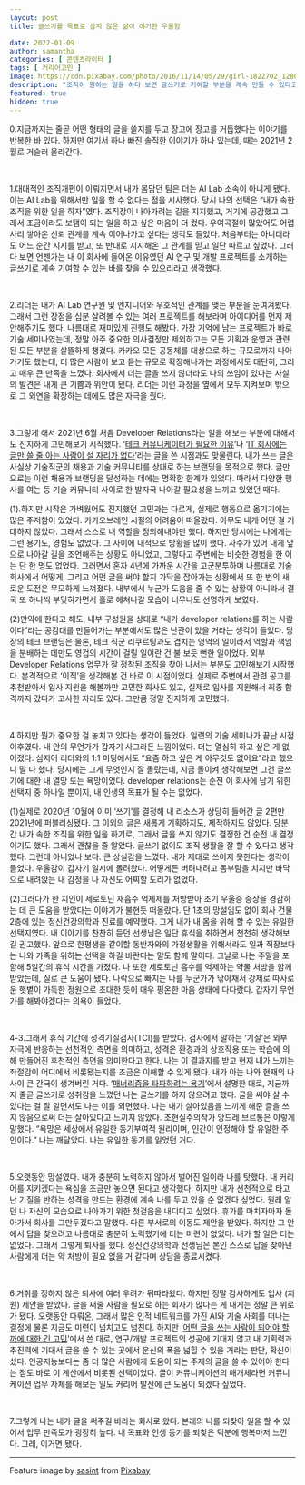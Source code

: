 ```yaml
---
layout: post
title: 글쓰기를 목표로 삼지 않은 삶이 야기한 우울함

date: 2022-01-09
author: samantha
categories: [ 콘텐츠라이터 ]
tags: [ 커리어고민 ]
image: https://cdn.pixabay.com/photo/2016/11/14/05/29/girl-1822702_1280.jpg
description: "조직이 원하는 일을 하다 보면 글쓰기로 기여할 부분을 계속 만들 수 있다고 판단했다. 성과도 나름 냈다. 개발자 채용 브랜딩에 목적을 두고 글을 쓴다면 직무 변경도 해야겠다는 생각마저 했다. 하지만 회사에 남기 위한 선택지는 결국 내 인생 목표가 될 수는 없었다. 갑작스럽게 몰려온 우울감으로 나 자신을 돌아보게 됐다."
featured: true
hidden: true
---
```


0.지금까지는 줄곧 어떤 형태의 글을 쓸지를 두고 장고에 장고를 거듭했다는 이야기를 반복한 바 있다. 하지만 여기서 하나 빠진 솔직한 이야기가 하나 있는데, 때는 2021년 2월로 거슬러 올라간다.

<br/>

1.대대적인 조직개편이 이뤄지면서 내가 몸담던 팀은 더는 AI Lab 소속이 아니게 됐다. 이는 AI Lab을 위해서만 일을 할 수 없다는 점을 시사했다. 당시 나의 선택은 “내가 속한 조직을 위한 일을 하자”였다. 조직장이 나아가려는 길을 지지했고, 거기에 공감했고 그래서 조금이라도 보탬이 되는 일을 하고 싶은 마음이 더 컸다. 우여곡절이 많았어도 어렵사리 쌓아온 신뢰 관계를 계속 이어나가고 싶다는 생각도 들었다. 처음부터는 아니더라도 어느 순간 지지를 받고, 또 반대로 지지해온 그 관계를 믿고 일단 따르고 싶었다. 그러다 보면 언젠가는 내 이 회사에 들어온 이유였던 AI 연구 및 개발 프로젝트를 소개하는 글쓰기로 계속 기여할 수 있는 바를 찾을 수 있으리라고 생각했다.

<br/>

2.리더는 내가 AI Lab 연구원 및 엔지니어와 우호적인 관계를 맺는 부분을 눈여겨봤다. 그래서 그런 장점을 십분 살려볼 수 있는 여러 프로젝트를 해보라며 아이디어를 먼저 제안해주기도 했다. 나름대로 재미있게 진행도 해봤다. 가장 기억에 남는 프로젝트가 바로 기술 세미나였는데, 정말 아주 중요한 의사결정만 제외하고는 모든 기획과 운영과 관련된 모든 부분을 살뜰하게 챙겼다. 카카오 모든 공동체를 대상으로 하는 규모로까지 나아가기도 했는데, 더 많은 사람이 보고 듣는 규모로 확장해나가는 과정에서도 대단히, 그리고 매우 큰 만족을 느꼈다. 회사에서 더는 글을 쓰지 않더라도 나의 쓰임이 있다는 사실의 발견은 내게 큰 기쁨과 위안이 됐다. 리더는 이런 과정을 옆에서 모두 지켜보며 밖으로 그 외연을 확장하는 데에도 많은 자극을 줬다.

<br/>

3.그렇게 해서 2021년 6월 처음 Developer Relations라는 일을 해보는 부분에 대해서도 진지하게 고민해보기 시작했다. ‘[테크 커뮤니케이터가 필요한 이유](https://samantha-writer.github.io/blog/210605)’나 ‘[IT 회사에는 글만 쓸 줄 아는 사람이 설 자리가 없다](https://samantha-writer.github.io/blog/210702)’라는 글을 쓴 시점과도 맞물린다. 내가 쓰는 글은 사실상 기술직군의 채용과 기술 커뮤니티를 상대로 하는 브랜딩을 목적으로 했다. 글만으로는 이런 채용과 브랜딩을 달성하는 데에는 명확한 한계가 있었다. 따라서 다양한 행사를 여는 등 기술 커뮤니티 사이로 한 발자국 나아갈 필요성을 느끼고 있었던 때다.

(1).하지만 시작은 가벼웠어도 진지했던 고민과는 다르게, 실제로 행동으로 옮기기에는 많은 주저함이 있었다. 카카오브레인 시절의 어려움이 떠올랐다. 아무도 내게 어떤 걸 기대하지 않았다. 그래서 스스로 내 역할을 정의해내야만 했다. 하지만 당시에는 나에게는 그런 용기도, 경험도 없었다. 그 사이에 내적으로 방황을 많이 했다. 사수가 있어 내게 앞으로 나아갈 길을 조언해주는 상황도 아니었고, 그렇다고 주변에는 비슷한 경험을 한 이는 단 한 명도 없었다. 그러면서 혼자 4년에 가까운 시간을 고군분투하며 나름대로 기술 회사에서 어떻게, 그리고 어떤 글을 써야 할지 가닥을 잡아가는 상황에서 또 한 번의 새로운 도전은 무모하게 느껴졌다. 내부에서 누군가 도움을 줄 수 있는 상황이 아니라서 결국 또 하나씩 부딪혀가면서 홀로 헤쳐나갈 모습이 너무나도 선명하게 보였다.

(2)만약에 한다고 해도, 내부 구성원을 상대로 “내가 developer relations를 하는 사람이다”라는 공감대를 만들어가는 부분에서도 많은 난관이 있을 거라는 생각이 들었다. 당장의 테크 브랜딩은 물론, 테크 직군 리쿠르팅과도 겹치는 영역의 일이라서 역할과 책임을 분배하는 데만도 영겁의 시간이 걸릴 일이란 건 불 보듯 뻔한 일이었다. 외부 Developer Relations 업무가 잘 정착된 조직을 찾아 나서는 부분도 고민해보기 시작했다. 본격적으로 ‘이직’을 생각해본 건 바로 이 시점이었다. 실제로 주변에서 관련 공고를 추천받아서 입사 지원을 해볼까만 고민한 회사도 있고, 실제로 입사를 지원해서 최종 합격까지 갔다가 고사한 자리도 있다. 그만큼 정말 진지하게 고민했다.

<br/>

4.하지만 뭔가 중요한 걸 놓치고 있다는 생각이 들었다. 일련의 기술 세미나가 끝난 시점 이후였다. 내 안의 무언가가 갑자기 사그라든 느낌이었다. 더는 열심히 하고 싶은 게 없어졌다. 심지어 리더와의 1:1 미팅에서도 “요즘 하고 싶은 게 아무것도 없어요”라고 했으니 말 다 했다. 당시에는 그게 무엇인지 잘 몰랐는데, 지금 돌이켜 생각해보면 그건 글쓰기에 대한 내 열망 또는 욕망이었다. developer relations는 순전 이 회사에 남기 위한 선택지 중 하나일 뿐이지, 내 인생의 목표가 될 수는 없었다.

(1)실제로 2020년 10월에 이미 ‘쓰기’를 결정해 내 리소스가 상당히 들어간 글 2편만 2021년에 퍼블리싱됐다. 그 이외의 글은 새롭게 기획하지도, 제작하지도 않았다. 당분간 내가 속한 조직을 위한 일을 하기로, 그래서 글을 쓰지 않기도 결정한 건 순전 내 결정이기도 했다. 그래서 괜찮을 줄 알았다. 글쓰기 없이도 조직 생활을 잘 할 수 있다고 생각했다. 그런데 아니었나 보다. 큰 상실감을 느꼈다. 내가 제대로 쓰이지 못한다는 생각이 들었다. 우울감이 갑자기 일시에 몰려왔다. 어떻게든 버텨내려고 몸부림을 치지만 바닥으로 내려앉는 내 감정을 나 자신도 어찌할 도리가 없었다.

(2)그러다가 한 지인이 세로토닌 재흡수 억제제를 처방받아 초기 우울증 증상을 경감하는 데 큰 도움을 받았다는 이야기가 불현듯 떠올랐다. 단 1초의 망설임도 없이 회사 건물 2층에 있는 정신건강의학과 진료를 예약했다. 그게 내가 내 몸을 위해 할 수 있는 유일한 선택지였다. 내 이야기를 찬찬히 듣던 선생님은 일단 휴식을 취하면서 천천히 생각해보길 권고했다. 앞으로 한평생을 같이할 동반자와의 가정생활을 위해서라도 일과 직장보다는 나와 가족을 위하는 선택을 하길 바란다는 말도 함께 말이다. 그날로 나는 주말을 포함해 5일간의 휴식 시간을 가졌다. 나 또한 세로토닌 흡수를 억제하는 약물 처방을 함께 받았는데, 실로 큰 도움이 됐다. 나락으로 빠지는 나를 누군가가 낚아채서 강제로 따사로운 햇볕이 가득한 정원으로 초대한 듯이 매우 평온한 마음 상태에 다다랐다. 갑자기 무언가를 해봐야겠다는 의욕이 들었다.

<br/>

4-3.그래서 휴식 기간에 성격기질검사(TCI)를 받았다. 검사에서 말하는 ‘기질’은 외부 자극에 반응하는 선천적인 측면을 의미하고, 성격은 환경과의 상호작용 또는 학습에 의해 만들어진 후천적인 측면을 의미한다고 한다. 나는 이 결과지를 받고 현재 내가 느끼는 좌절감이 어디에서 비롯됐는지를 조금은 이해할 수 있게 됐다. 내가 아는 나와 현재의 나 사이 큰 간극이 생겨버린 거다. ‘[매너리즘을 타파하려는 용기](https://samantha-writer.github.io/blog/201101)’에서 설명한 대로, 지금까지 줄곧 글쓰기로 성취감을 느꼈던 나는 글쓰기를 하지 않으려고 했다. 글을 써야 살 수 있다는 걸 잘 알면서도 나는 이를 외면했다. 나는 내가 살아있음을 느끼게 해준 글을 쓰지 않음으로써 더는 살아있다고 느끼지 않았다. 초현실주의작가 앙드레 브르통은 이렇게 말했다. “욕망은 세상에서 유일한 동기부여적 원리이며, 인간이 인정해야 할 유일한 주인이다.” 나는 깨달았다. 나는 유일한 동기를 잃었던 거다.

<br/>

5.오랫동안 망설였다. 내가 충분히 노력하지 않아서 벌어진 일이라 나를 탓했다. 내 커리어를 지키겠다는 욕심을 조금만 놓으면 된다고 생각했다. 하지만 내가 선천적으로 타고난 기질을 반하는 성격을 만드는 환경에 계속 나를 두고 있을 순 없겠다 싶었다. 원래 알던 나 자신의 모습으로 나아가기 위한 첫걸음을 내디디고 싶었다. 휴가를 마치자마자 돌아가서 회사를 그만두겠다고 말했다. 다른 부서로의 이동도 제안을 받았다. 하지만 그 안에서 답을 찾으려고 나름대로 충분히 노력했기에 더는 미련이 없었다. 내가 할 일은 더는 없었다. 그래서 그렇게 퇴사를 했다. 정신건강의학과 선생님은 본인 스스로 답을 찾아낸 사람에게 더는 약 처방이 필요 없을 거 같다며 상담을 종료시켰다.

<br/>

6.거취를 정하지 않은 퇴사에 여러 우려가 뒤따라왔다. 하지만 정말 감사하게도 입사 (지원) 제안을 받았다. 글을 써줄 사람을 필요로 하는 회사가 많다는 게 내게는 정말 큰 위로가 됐다. 오랫동안 다뤄온, 그래서 많은 인적 네트워크를 가진 AI와 기술 사회를 떠나는 결정에 물론 지금도 미련이 넘치고도 넘친다. 하지만 ‘[어떤 글을 쓰는 사람이 되어야 할까에 대한 긴 고민](https://samantha-writer.github.io/blog/211006)’에서 쓴 대로, 연구/개발 프로젝트의 성공에 기대지 않고 내 기획력과 추진력에 기대서 글을 쓸 수 있는 곳에서 운신의 폭을 넓힐 수 있을 거라는 판단, 확신이 섰다. 인공지능보다는 좀 더 많은 사람에게 도움이 되는 주제의 글을 쓸 수 있어야 한다는 점도 바로 이 계산에서 비롯된 선택이었다. 글이 커뮤니케이션의 매개체라면 커뮤니케이션 업무 자체를 해보는 일도 커리어 발전에 큰 도움이 되겠다 싶었다.

<br/>

7.그렇게 나는 내가 글을 써주길 바라는 회사로 왔다. 본래의 나를 되찾아 일을 할 수 있어서 업무 만족도가 굉장히 높다. 내 목표와 인생 동기를 되찾은 덕분에 행복마저 느낀다. 그래, 이거면 됐다.

-----------

Feature image by [sasint](https://pixabay.com/users/sasint-3639875/) from [Pixabay](https://pixabay.com/photos/girl-sitting-jetty-docks-boardwalk-1822702/)
